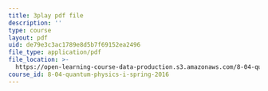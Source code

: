 ```yaml
---
title: 3play pdf file
description: ''
type: course
layout: pdf
uid: de79e3c3ac1789e8d5b7f69152ea2496
file_type: application/pdf
file_location: >-
  https://open-learning-course-data-production.s3.amazonaws.com/8-04-quantum-physics-i-spring-2016/de79e3c3ac1789e8d5b7f69152ea2496_0T83-47Vi-M.pdf
course_id: 8-04-quantum-physics-i-spring-2016
---
```

